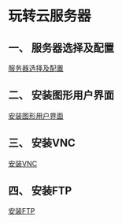 # 玩转云服务器

## 一、 服务器选择及配置

[服务器选择及配置](https://github.com/kaijing-zhang/kaijing-zhang.github.io/blob/main/%E6%9C%8D%E5%8A%A1%E5%99%A8%E9%80%89%E6%8B%A9%E5%8F%8A%E9%85%8D%E7%BD%AE.md)

## 二、 安装图形用户界面

[安装图形用户界面](https://github.com/kaijing-zhang/kaijing-zhang.github.io/blob/main/%E5%AE%89%E8%A3%85%E5%9B%BE%E5%BD%A2%E7%94%A8%E6%88%B7%E7%95%8C%E9%9D%A2.md)

## 三、 安装VNC

[安装VNC](https://github.com/kaijing-zhang/kaijing-zhang.github.io/blob/main/%E5%AE%89%E8%A3%85VNC.md)

## 四、 安装FTP
[安装FTP](https://github.com/kaijing-zhang/kaijing-zhang.github.io/blob/main/%E5%AE%89%E8%A3%85FTP.md)
